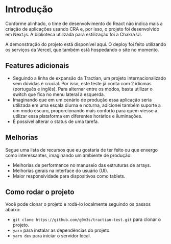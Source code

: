 # Introdução

Conforme alinhado, o time de desenvolvimento do React não indica mais a criação de aplicações usando CRA e, por isso, o projeto foi desenvolvido em Next.js. A biblioteca utilizada para estilização foi a Chakra UI.

A demonstração do projeto está disponível aqui. O deploy foi feito utilizando os serviços da Vercel, que também está hospedando o site no momento.

## Features adicionais
- Seguindo a linha de expansão da Tractian, um projeto internacionalizado sem dúvidas é crucial. Por isso, este teste já conta com 2 idiomas (português e inglês). Para alternar entre os modos, basta utilizar o switch que fica no menu lateral à esquerda.
- Imaginando que em um cenário de produção essa aplicação seria utilizada em uma escala diurna e noturna, adicionei também suporte a um modo escuro, proporcionando mais conforto para quem viesse a utilizar essa plataforma em diferentes horários e iluminações.
- É possível alterar o status de uma tarefa.

## Melhorias
Segue uma lista de recursos que eu gostaria de ter feito ou que enxergo como interessantes, imaginando um ambiente de produção:

- Melhorias de performance no manuseio das estruturas de arrays.
- Melhorias gerais na interface do usuário (UI).
- Maior responsividade para dispositivos como tablets.

## Como rodar o projeto
Você pode clonar o projeto e rodá-lo localmente seguindo os passos abaixo:

- ```git clone https://github.com/g0m3s/tractian-test.git``` para clonar o projeto.
- ```yarn``` para instalar as dependências do projeto.
- ```yarn dev``` para iniciar o servidor local.
